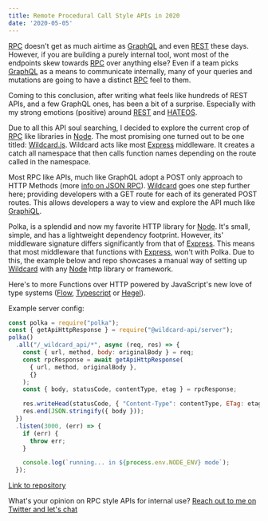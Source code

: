 ```yaml
---
title: Remote Procedural Call Style APIs in 2020
date: '2020-05-05'
---
```


[RPC][rpc] doesn't get as much airtime as [GraphQL][gql] and even [REST][rst] these days.
However, if you are building a purely internal tool,
wont most of the endpoints skew towards [RPC][rpc] over anything else?
Even if a team picks [GraphQL][gql] as a means to communicate internally,
many of your queries and mutations are going to have a distinct [RPC][rpc] feel to them.

Coming to this conclusion,
after writing what feels like hundreds of REST APIs,
and a few GraphQL ones,
has been a bit of a surprise.
Especially with my strong emotions (positive) around [REST][rst] and [HATEOS][hat].

Due to all this API soul searching,
I decided to explore the current crop of [RPC][rpc] like libraries in [Node][node].
The most promising one turned out to be one titled: [Wildcard.js][wc].
Wildcard acts like most [Express][exp] middleware.
It creates a catch all namespace that then calls function names depending on the route called in the namespace. 

Most RPC like APIs,
much like GraphQL adopt a POST only approach to HTTP Methods
(more [info on JSON RPC][jsonRpc]).
[Wildcard][wc] goes one step further here;
providing developers with a GET route for each of its generated POST routes.
This allows developers a way to view and explore the API much like [GraphiQL][giql].

Polka, is a splendid and now my favorite HTTP library for [Node][node].
It's small, simple, and has a lightweight dependency footprint.
However,
its' middleware signature differs significantly from that of [Express][exp].
This means that most middleware that functions with [Express][exp],
won't with Polka.
Due to this,
the example below and repo showcases a manual way of setting up [Wildcard][wc] with any [Node][node] http library or framework.

Here's to more Functions over HTTP powered by JavaScript's new love of type systems
([Flow][type1], [Typescript][type2] or [Hegel][type3]).

Example server config:

```js
const polka = require("polka");
const { getApiHttpResponse } = require("@wildcard-api/server");
polka()
  .all("/_wildcard_api/*", async (req, res) => {
    const { url, method, body: originalBody } = req;
    const rpcResponse = await getApiHttpResponse(
      { url, method, originalBody },
      {}
    );
    const { body, statusCode, contentType, etag } = rpcResponse;

    res.writeHead(statusCode, { "Content-Type": contentType, ETag: etag });
    res.end(JSON.stringify({ body }));
  })
  .listen(3000, (err) => {
    if (err) {
      throw err;
    }

    console.log(`running... in ${process.env.NODE_ENV} mode`);
  });
```

[Link to repository][repo]

What's your opinion on RPC style APIs for internal use?
[Reach out to me on Twitter and let's chat][twit]

[gql]: https://graphql.org/

[rst]: https://en.wikipedia.org/wiki/Representational_state_transfer

[rpc]: https://en.wikipedia.org/wiki/Remote_procedure_call

[hat]: https://restfulapi.net/hateoas/

[node]: https://nodejs.org/en/

[wc]: https://github.com/reframejs/wildcard-api

[exp]: https://expressjs.com/

[jsonRpc]: https://www.jsonrpc.org/specification

[giql]: https://github.com/graphql/graphiql

[repo]: https://github.com/braidn/wildcard-polka

[twit]: https://twitter.com/braidn/

[type1]: https://flow.org/

[type2]: https://www.typescriptlang.org/

[type3]: https://hegel.js.org/
